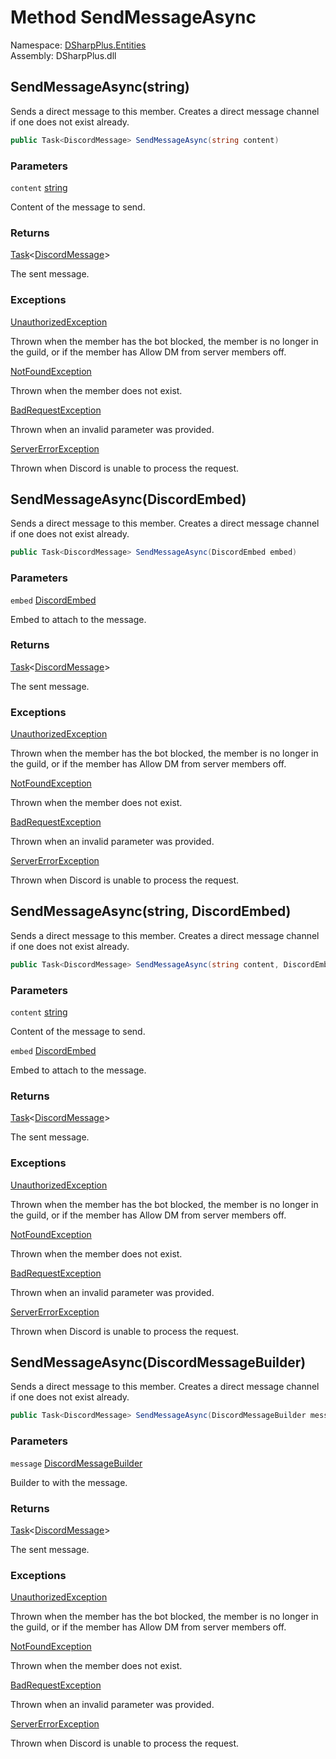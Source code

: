 # Method SendMessageAsync

Namespace: [DSharpPlus.Entities](DSharpPlus.Entities.md)  
Assembly: DSharpPlus.dll

## <a id="DSharpPlus_Entities_DiscordMember_SendMessageAsync_System_String_"></a>SendMessageAsync\(string\)

Sends a direct message to this member. Creates a direct message channel if one does not exist already.

```csharp
public Task<DiscordMessage> SendMessageAsync(string content)
```

### Parameters

`content` [string](https://learn.microsoft.com/dotnet/api/system.string)

Content of the message to send.

### Returns

[Task](https://learn.microsoft.com/dotnet/api/system.threading.tasks.task\-1)<[DiscordMessage](DSharpPlus.Entities.DiscordMessage.md)\>

The sent message.

### Exceptions

[UnauthorizedException](DSharpPlus.Exceptions.UnauthorizedException.md)

Thrown when the member has the bot blocked, the member is no longer in the guild, or if the member has Allow DM from server members off.

[NotFoundException](DSharpPlus.Exceptions.NotFoundException.md)

Thrown when the member does not exist.

[BadRequestException](DSharpPlus.Exceptions.BadRequestException.md)

Thrown when an invalid parameter was provided.

[ServerErrorException](DSharpPlus.Exceptions.ServerErrorException.md)

Thrown when Discord is unable to process the request.

## <a id="DSharpPlus_Entities_DiscordMember_SendMessageAsync_DSharpPlus_Entities_DiscordEmbed_"></a>SendMessageAsync\(DiscordEmbed\)

Sends a direct message to this member. Creates a direct message channel if one does not exist already.

```csharp
public Task<DiscordMessage> SendMessageAsync(DiscordEmbed embed)
```

### Parameters

`embed` [DiscordEmbed](DSharpPlus.Entities.DiscordEmbed.md)

Embed to attach to the message.

### Returns

[Task](https://learn.microsoft.com/dotnet/api/system.threading.tasks.task\-1)<[DiscordMessage](DSharpPlus.Entities.DiscordMessage.md)\>

The sent message.

### Exceptions

[UnauthorizedException](DSharpPlus.Exceptions.UnauthorizedException.md)

Thrown when the member has the bot blocked, the member is no longer in the guild, or if the member has Allow DM from server members off.

[NotFoundException](DSharpPlus.Exceptions.NotFoundException.md)

Thrown when the member does not exist.

[BadRequestException](DSharpPlus.Exceptions.BadRequestException.md)

Thrown when an invalid parameter was provided.

[ServerErrorException](DSharpPlus.Exceptions.ServerErrorException.md)

Thrown when Discord is unable to process the request.

## <a id="DSharpPlus_Entities_DiscordMember_SendMessageAsync_System_String_DSharpPlus_Entities_DiscordEmbed_"></a>SendMessageAsync\(string, DiscordEmbed\)

Sends a direct message to this member. Creates a direct message channel if one does not exist already.

```csharp
public Task<DiscordMessage> SendMessageAsync(string content, DiscordEmbed embed)
```

### Parameters

`content` [string](https://learn.microsoft.com/dotnet/api/system.string)

Content of the message to send.

`embed` [DiscordEmbed](DSharpPlus.Entities.DiscordEmbed.md)

Embed to attach to the message.

### Returns

[Task](https://learn.microsoft.com/dotnet/api/system.threading.tasks.task\-1)<[DiscordMessage](DSharpPlus.Entities.DiscordMessage.md)\>

The sent message.

### Exceptions

[UnauthorizedException](DSharpPlus.Exceptions.UnauthorizedException.md)

Thrown when the member has the bot blocked, the member is no longer in the guild, or if the member has Allow DM from server members off.

[NotFoundException](DSharpPlus.Exceptions.NotFoundException.md)

Thrown when the member does not exist.

[BadRequestException](DSharpPlus.Exceptions.BadRequestException.md)

Thrown when an invalid parameter was provided.

[ServerErrorException](DSharpPlus.Exceptions.ServerErrorException.md)

Thrown when Discord is unable to process the request.

## <a id="DSharpPlus_Entities_DiscordMember_SendMessageAsync_DSharpPlus_Entities_DiscordMessageBuilder_"></a>SendMessageAsync\(DiscordMessageBuilder\)

Sends a direct message to this member. Creates a direct message channel if one does not exist already.

```csharp
public Task<DiscordMessage> SendMessageAsync(DiscordMessageBuilder message)
```

### Parameters

`message` [DiscordMessageBuilder](DSharpPlus.Entities.DiscordMessageBuilder.md)

Builder to with the message.

### Returns

[Task](https://learn.microsoft.com/dotnet/api/system.threading.tasks.task\-1)<[DiscordMessage](DSharpPlus.Entities.DiscordMessage.md)\>

The sent message.

### Exceptions

[UnauthorizedException](DSharpPlus.Exceptions.UnauthorizedException.md)

Thrown when the member has the bot blocked, the member is no longer in the guild, or if the member has Allow DM from server members off.

[NotFoundException](DSharpPlus.Exceptions.NotFoundException.md)

Thrown when the member does not exist.

[BadRequestException](DSharpPlus.Exceptions.BadRequestException.md)

Thrown when an invalid parameter was provided.

[ServerErrorException](DSharpPlus.Exceptions.ServerErrorException.md)

Thrown when Discord is unable to process the request.

